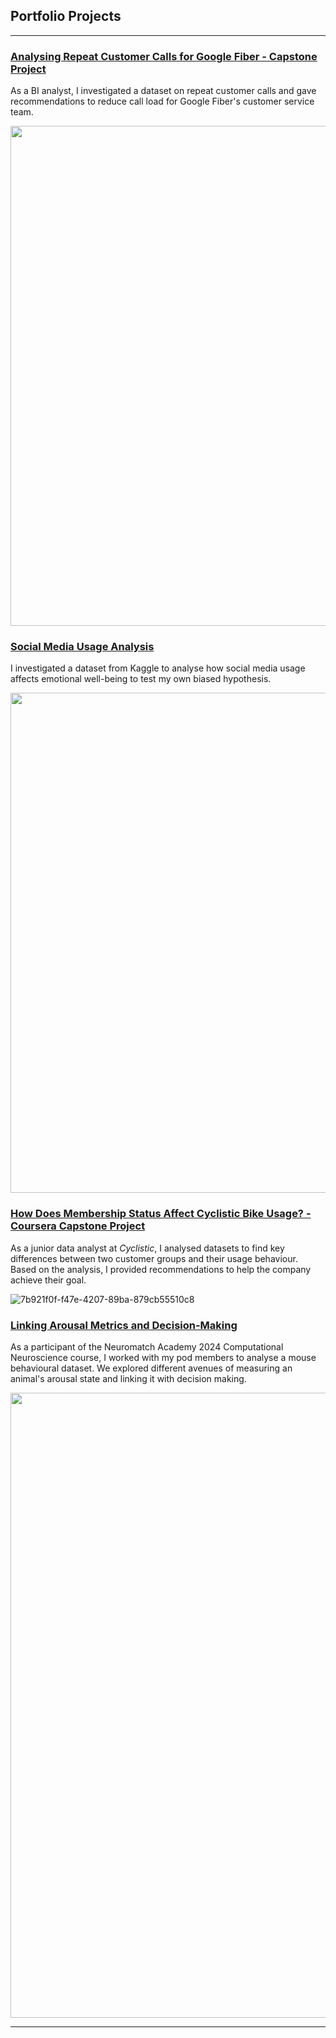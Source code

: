 ## Portfolio Projects

---
### [Analysing Repeat Customer Calls for Google Fiber - Capstone Project](/googlefiber)

As a BI analyst, I investigated a dataset on repeat customer calls and gave recommendations to reduce call load for Google Fiber's customer service team.

<img src="https://github.com/user-attachments/assets/69195499-024a-4174-ad2d-aafcef1c62ea" width=800>

### [Social Media Usage Analysis](/socialmediausage)

I investigated a dataset from Kaggle to analyse how social media usage affects emotional well-being to test my own biased hypothesis.

<img src="https://github.com/user-attachments/assets/201d68c2-12d5-418b-99b3-1a35331397cb" width=800>

### [How Does Membership Status Affect Cyclistic Bike Usage? - Coursera Capstone Project](/cyclistic_bike_usage)

As a junior data analyst at _Cyclistic_, I analysed datasets to find key differences between two customer groups and their usage behaviour. Based on the analysis, I provided recommendations to help the company achieve their goal.

![7b921f0f-f47e-4207-89ba-879cb55510c8](https://github.com/user-attachments/assets/cbf48691-cd86-401d-8419-1f101b46091a)

### [Linking Arousal Metrics and Decision-Making](/nma2024)

As a participant of the Neuromatch Academy 2024 Computational Neuroscience course, I worked with my pod members to analyse a mouse behavioural dataset. We explored different avenues of measuring an animal's arousal state and linking it with decision making.

<img src="https://github.com/user-attachments/assets/8df7933c-1f4e-43ab-926e-6c63b294a63d" width=1000>

---

